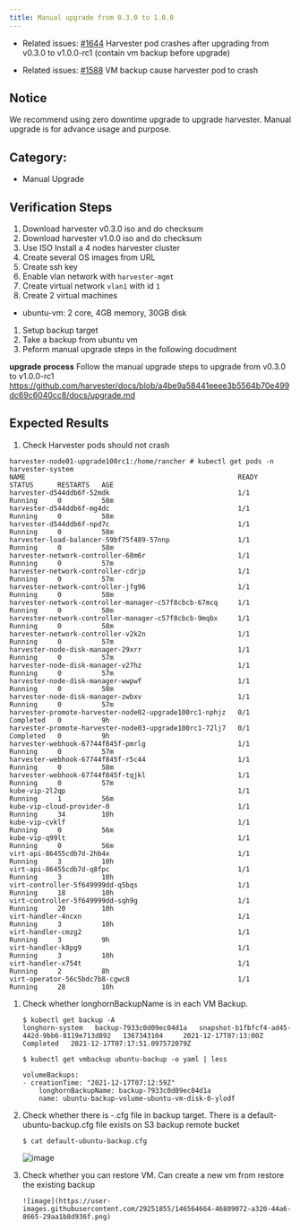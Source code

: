 ```yaml
---
title: Manual upgrade from 0.3.0 to 1.0.0
---
```


* Related issues: [#1644](https://github.com/harvester/harvester/issues/1644) Harvester pod crashes after upgrading from v0.3.0 to v1.0.0-rc1 (contain vm backup before upgrade) 

* Related issues: [#1588](https://github.com/harvester/harvester/issues/1588) VM backup cause harvester pod to crash 

## Notice
We recommend using zero downtime upgrade to upgrade harvester.
Manual upgrade is for advance usage and purpose.

## Category: 
* Manual Upgrade

## Verification Steps
1. Download harvester v0.3.0 iso and do checksum
1. Download harvester v1.0.0 iso and do checksum
1. Use ISO Install a 4 nodes harvester cluster 
1. Create several OS images from URL
1. Create ssh key
1. Enable vlan network with `harvester-mgmt`
1. Create virtual network `vlan1` with id `1`
1. Create 2 virtual machines
  - ubuntu-vm: 2 core, 4GB memory, 30GB disk
1. Setup backup target
1. Take a backup from ubuntu vm
1. Peform manual upgrade steps in the following docudment

**upgrade process**
Follow the manual upgrade steps to upgrade from v0.3.0 to v1.0.0-rc1
https://github.com/harvester/docs/blob/a4be9a58441eeee3b5564b70e499dc69c6040cc8/docs/upgrade.md 


## Expected Results
1. Check Harvester pods should not crash 
```
harvester-node01-upgrade100rc1:/home/rancher # kubectl get pods -n harvester-system
NAME                                                     READY   STATUS      RESTARTS   AGE
harvester-d544ddb6f-52mdk                                1/1     Running     0          58m
harvester-d544ddb6f-mg4dc                                1/1     Running     0          58m
harvester-d544ddb6f-npd7c                                1/1     Running     0          58m
harvester-load-balancer-59bf75f489-57nnp                 1/1     Running     0          58m
harvester-network-controller-68m6r                       1/1     Running     0          57m
harvester-network-controller-cdrjp                       1/1     Running     0          57m
harvester-network-controller-jfg96                       1/1     Running     0          58m
harvester-network-controller-manager-c57f8cbcb-67mcq     1/1     Running     0          58m
harvester-network-controller-manager-c57f8cbcb-9mqbx     1/1     Running     0          58m
harvester-network-controller-v2k2n                       1/1     Running     0          57m
harvester-node-disk-manager-29xrr                        1/1     Running     0          57m
harvester-node-disk-manager-v27hz                        1/1     Running     0          57m
harvester-node-disk-manager-wwpwf                        1/1     Running     0          58m
harvester-node-disk-manager-zwbxv                        1/1     Running     0          57m
harvester-promote-harvester-node02-upgrade100rc1-nphjz   0/1     Completed   0          9h
harvester-promote-harvester-node03-upgrade100rc1-72lj7   0/1     Completed   0          9h
harvester-webhook-67744f845f-pmrlg                       1/1     Running     0          57m
harvester-webhook-67744f845f-r5c44                       1/1     Running     0          58m
harvester-webhook-67744f845f-tqjkl                       1/1     Running     0          57m
kube-vip-2l2qp                                           1/1     Running     1          56m
kube-vip-cloud-provider-0                                1/1     Running     34         10h
kube-vip-cvklf                                           1/1     Running     0          56m
kube-vip-q99lt                                           1/1     Running     0          56m
virt-api-86455cdb7d-2hb4x                                1/1     Running     3          10h
virt-api-86455cdb7d-q8fpc                                1/1     Running     3          10h
virt-controller-5f649999dd-q5bqs                         1/1     Running     18         10h
virt-controller-5f649999dd-sqh9g                         1/1     Running     20         10h
virt-handler-4ncxn                                       1/1     Running     3          10h
virt-handler-cmzg2                                       1/1     Running     3          9h
virt-handler-k8pg9                                       1/1     Running     3          10h
virt-handler-x754t                                       1/1     Running     2          8h
virt-operator-56c5bdc7b8-cgwc8                           1/1     Running     28         10h
```

1. Check whether longhornBackupName is in each VM Backup.

    ```
    $ kubectl get backup -A
    longhorn-system   backup-7933c0d09ec04d1a   snapshot-b1fbfcf4-ad45-442d-9bb6-8119e713d892   1367343104     2021-12-17T07:13:00Z   Completed   2021-12-17T07:17:51.097572079Z

    ```

    ```
    $ kubectl get vmbackup ubuntu-backup -o yaml | less

    volumeBackups:
    - creationTime: "2021-12-17T07:12:59Z"
        longhornBackupName: backup-7933c0d09ec04d1a
        name: ubuntu-backup-volume-ubuntu-vm-disk-0-ylodf
    ```

1. Check whether there is <namespace>-<name>.cfg file in backup target.
  There is a default-ubuntu-backup.cfg file exists on S3 backup remote bucket 

    ``` $ cat default-ubuntu-backup.cfg ```

    ![image](https://user-images.githubusercontent.com/29251855/146564069-24d2f5d0-5b98-438d-b909-cf53ad2691ce.png)

1. Check whether you can restore VM.
    Can create a new vm from restore the existing backup  

    ```
    ![image](https://user-images.githubusercontent.com/29251855/146564664-46809072-a320-44a6-8665-29aa1b8d936f.png)


    ```

